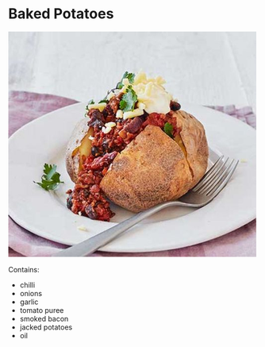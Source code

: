 # Baked Potatoes

![potatoes](../images/baked_potato.jpg)

Contains:
* chilli
* onions
* garlic
* tomato puree
* smoked bacon
* jacked potatoes
* oil

